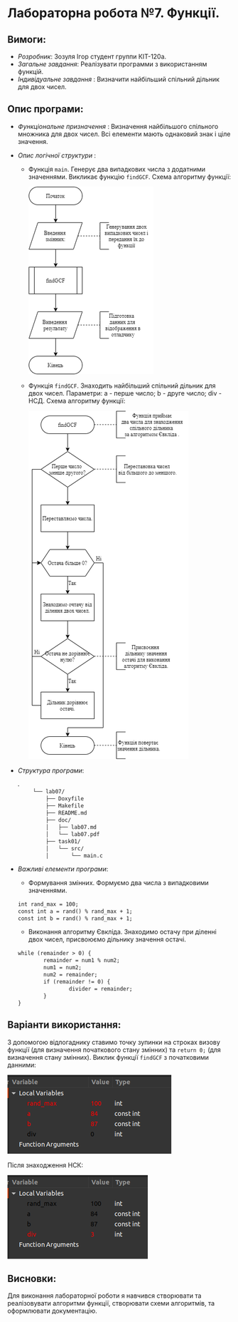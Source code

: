 ﻿# Лабораторна робота №7. Функції.
## Вимоги:
* *Розробник*: Зозуля Ігор студент группи КІТ-120а.
* *Загальне завдання*: Реалізувати программи з використанням функцій.
* *Індивідуальне завдання* : Визначити найбільший спільний дільник для двох чисел.
## Опис програми:
* *Функціональне призначення* : Визначення найбільшого спільного множника для двох чисел. Всі елементи мають однаковий знак і ціле значення.

* *Опис логічної структури* :
   * Функція `main`. Генерує два випадкових числа з додатними значеннями. Викликає функцію `findGCF`. Схема алгоритму функції:

     ![enter image description here](assets/findGCF_main.png)

   * Функція `findGCF`. Знаходить найбільший спільний дільник для двох чисел. Параметри: a - перше число; b - друге число; div - НСД. Схема алгоритму функції:

     ![Схема алгоритму функції  sort_array](assets/findGCF_func.png)

* *Структура програми*:
```
   .
        └── lab07/
            ├── Doxyfile
            ├── Makefile
            ├── README.md
            ├── doc/
            │   ├── lab07.md
            │   └── lab07.pdf
            ├── task01/
            │   └── src/
            │       └── main.c

```
* *Важливі елементи програми*:
   * Формування змінних. Формуємо два числа з випадковими значеннями.

   ```
   int rand_max = 100;
   const int a = rand() % rand_max + 1;
   const int b = rand() % rand_max + 1;
   ```
   *  Виконання алгоритму Євкліда. Знаходимо остачу при діленні двох чисел, присвоюємо дільнику значення остачі.
   ```
   while (remainder > 0) {
           remainder = num1 % num2;
           num1 = num2;
           num2 = remainder;
           if (remainder != 0) {
                   divider = remainder;
           }
   }
   ```
## Варіанти використання:
З допомогою відлогаднику ставимо точку зупинки на строках визову функції (для визначення початкового стану змінних)  та `return 0;` (для визначення стану змінних).
Виклик функції `findGCF` з початковими данними:

![enter image description here](assets/input.png)

Після знаходження НСК:

![enter image description here](assets/output.png)

## Висновки:
Для виконання лабораторної роботи я навчився створювати та реалізовувати алгоритми функції, створювати схеми алгоритмів, та оформлювати документацію.
